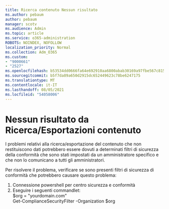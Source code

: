 ```yaml
---
title: Ricerca contenuto Nessun risultato
ms.author: pebaum
author: pebaum
manager: scotv
ms.audience: Admin
ms.topic: article
ms.service: o365-administration
ROBOTS: NOINDEX, NOFOLLOW
localization_priority: Normal
ms.collection: Adm_O365
ms.custom:
- "9000661"
- "2527"
ms.openlocfilehash: b53534dd0666fa64e692910aa6800abab30169a97fbe567c815ce6b948381a63
ms.sourcegitcommit: b5f7da89a650d2915dc652449623c78be6247175
ms.translationtype: MT
ms.contentlocale: it-IT
ms.lasthandoff: 08/05/2021
ms.locfileid: "54058006"
---
```

# <a name="no-results-from-content-searchexports"></a>Nessun risultato da Ricerca/Esportazioni contenuto

I problemi relativi alla ricerca/esportazione del contenuto che non restituiscono dati potrebbero essere dovuti a determinati filtri di sicurezza della conformità che sono stati impostati da un amministratore specifico e che non lo comunicano a tutti gli amministratori.

Per risolvere il problema, verificare se sono presenti filtri di sicurezza di conformità che potrebbero causare questo problema:
1. Connessione powershell per centro sicurezza e conformità
2. Eseguire i seguenti commandlet:
<br>$org = "yourdomain.com"
<br>Get-ComplianceSecurityFilter -Organization $org